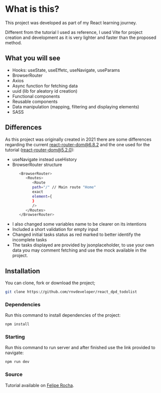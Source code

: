 # What is this?

This project was developed as part of my React learning journey.

Different from the tutorial I used as reference, I used Vite for project creation and development as it is very lighter and faster than the proposed method.

## What you will see

- Hooks: useState, useEffetc, useNavigate, useParams
- BrowserRouter
- Axios
- Async function for fetching data
- uuid (lib for aleatory id creation)
- Functional components
- Reusable components
- Data manipulation (mapping, filtering and displaying elements)
- SASS

## Differences
As this project was originally created in 2021 there are some differences regarding the current react-router-dom@6.8.2 and the one used for the tutorial (react-router-dom@5.2.0):
   - useNavigate instead useHistory
   - BrowserRouter structure
      ```bash
         <BrowserRouter>
            <Routes>
               <Route 
               path="/" // Main route "Home"
               exact
               element={
               }
               />
            </Routes>
         </BrowserRouter>
      ```
   - I also changed some variables name to be clearer on its intentions
   - Included a short validation for empty input
   - Changed initial tasks status as red marked to better identify the incomplete tasks
   - The tasks displayed are provided by jsonplaceholder, to use your own data you may comment fetching and use the mock available in the project.

## Installation
You can clone, fork or download the project;

```bash
git clone https://github.com/rnvdeveloper/react_dpd_todolist
```

### Dependencies
Run this command to install dependencies of the project:

```bash
npm install
```

### Starting
Run this command to run server and after finished use the link provided to navigate:

```bash
npm run dev
```

### Source
Tutorial available on [Felipe Rocha](https://www.youtube.com/watch?v=ErjWNvP6mko).